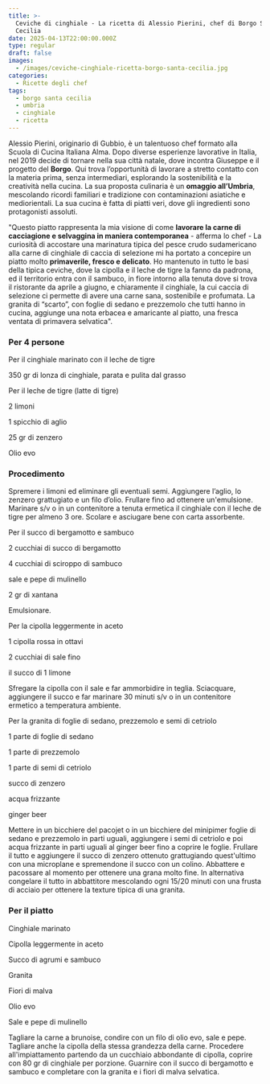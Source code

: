 ```yaml
---
title: >-
  Ceviche di cinghiale - La ricetta di Alessio Pierini, chef di Borgo Santa
  Cecilia 
date: 2025-04-13T22:00:00.000Z
type: regular
draft: false
images:
  - /images/ceviche-cinghiale-ricetta-borgo-santa-cecilia.jpg
categories:
  - Ricette degli chef
tags:
  - borgo santa cecilia
  - umbria
  - cinghiale
  - ricetta
---
```


Alessio Pierini, originario di Gubbio, è un talentuoso chef formato alla Scuola di Cucina Italiana Alma. Dopo diverse esperienze lavorative in Italia, nel 2019 decide di tornare nella sua città natale, dove incontra Giuseppe e il progetto del **Borgo**. Qui trova l’opportunità di lavorare a stretto contatto con la materia prima, senza intermediari, esplorando la sostenibilità e la creatività nella cucina. La sua proposta culinaria è un **omaggio all’Umbria**, mescolando ricordi familiari e tradizione con contaminazioni asiatiche e mediorientali. La sua cucina è fatta di piatti veri, dove gli ingredienti sono protagonisti assoluti.

"Questo piatto rappresenta la mia visione di come **lavorare la carne di cacciagione e selvaggina in maniera contemporanea** - afferma lo chef - La curiosità di accostare una marinatura tipica del pesce crudo sudamericano alla carne di cinghiale di caccia di selezione mi ha portato a concepire un piatto molto **primaverile, fresco e delicato**. Ho mantenuto in tutto le basi della tipica ceviche, dove la cipolla e il leche de tigre la fanno da padrona, ed il territorio entra con il sambuco, in fiore intorno alla tenuta dove si trova il ristorante da aprile a giugno, e chiaramente il cinghiale, la cui caccia di selezione ci permette di avere una carne sana, sostenibile e profumata. La granita di “scarto”, con foglie di sedano e prezzemolo che tutti hanno in cucina, aggiunge una nota erbacea e amaricante al piatto, una fresca ventata di primavera selvatica".

### Per 4 persone

Per il cinghiale marinato con il leche de tigre

350 gr di lonza di cinghiale, parata e pulita dal grasso

Per il leche de tigre (latte di tigre)

2 limoni

1 spicchio di aglio

25 gr di zenzero

Olio evo

### Procedimento

Spremere i limoni ed eliminare gli eventuali semi. Aggiungere l’aglio, lo zenzero grattugiato e un filo d’olio. Frullare fino ad ottenere un'emulsione. Marinare s/v o in un contenitore a tenuta ermetica il cinghiale con il leche de tigre per almeno 3 ore. Scolare e asciugare bene con carta assorbente.

Per il succo di bergamotto e sambuco

2 cucchiai di succo di bergamotto

4 cucchiai di sciroppo di sambuco

sale e pepe di mulinello

2 gr di xantana

Emulsionare.

Per la cipolla leggermente in aceto

1 cipolla rossa in ottavi

2 cucchiai di sale fino

il succo di 1 limone

Sfregare la cipolla con il sale e far ammorbidire in teglia. Sciacquare, aggiungere il succo e far marinare 30 minuti s/v o in un contenitore ermetico a temperatura ambiente.

Per la granita di foglie di sedano, prezzemolo e semi di cetriolo

1 parte di foglie di sedano

1 parte di prezzemolo

1 parte di semi di cetriolo

succo di zenzero

acqua frizzante

ginger beer

Mettere in un bicchiere del pacojet o in un bicchiere del minipimer foglie di sedano e prezzemolo in parti uguali, aggiungere i semi di cetriolo e poi acqua frizzante in parti uguali al ginger beer fino a coprire le foglie. Frullare il tutto e aggiungere il succo di zenzero ottenuto grattugiando quest'ultimo con una microplane e spremendone il succo con un colino. Abbattere e pacossare al momento per ottenere una grana molto fine. In alternativa congelare il tutto in abbattitore mescolando ogni 15/20 minuti con una frusta di acciaio per ottenere la texture tipica di una granita.

### Per il piatto

Cinghiale marinato

Cipolla leggermente in aceto

Succo di agrumi e sambuco

Granita

Fiori di malva

Olio evo

Sale e pepe di mulinello

Tagliare la carne a brunoise, condire con un filo di olio evo, sale e pepe. Tagliare anche la cipolla della stessa grandezza della carne. Procedere all'impiattamento partendo da un cucchiaio abbondante di cipolla, coprire con 80 gr di cinghiale per porzione. Guarnire con il succo di bergamotto e sambuco e completare con la granita e i fiori di malva selvatica.
